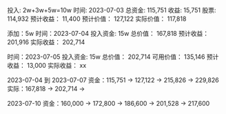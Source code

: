 投入: 2w+3w+5w=10w
时间: 2023-07-03
总资金: 115,751
收益: 15,751
股票: 114,932
预计收益： 11,400
预计价值： 127,122
实际价值： 117,818

添加：5w
时间：2023-07-04
投入资金: 15w
总价值： 167,818
预计收益： 201,916
实际收益： 202,714

时间：2023-07-05
投入资金: 15w
总价值： 202,714
可用价值： 135,146
预计收益： 13,000
实际收益： xx

2023-07-04  到  2023-07-07
资金：115,751 -> 127,122 -> 215,826 -> 229,826
实际：167,818 -> 202,714 -> 

2023-07-10
资金：160,000 -> 172,800 -> 186,600 -> 201,528 -> 217,600
